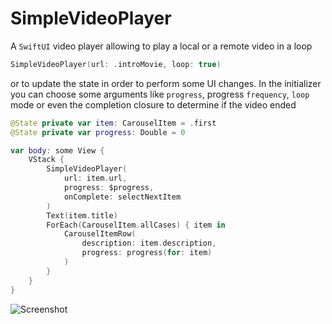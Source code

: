 # SimpleVideoPlayer

A `SwiftUI` video player allowing to play a local or a remote video in a loop

```swift
SimpleVideoPlayer(url: .introMovie, loop: true)
```
or to update the state in order to perform some UI changes. In the initializer you can choose some arguments like `progress`, progress `frequency`, `loop` mode or even the completion closure to determine if the video ended  

```swift
@State private var item: CarouselItem = .first
@State private var progress: Double = 0

var body: some View {
    VStack {
        SimpleVideoPlayer(
            url: item.url, 
            progress: $progress, 
            onComplete: selectNextItem
        )
        Text(item.title)
        ForEach(CarouselItem.allCases) { item in
            CarouselItemRow(
                description: item.description,
                progress: progress(for: item)
            )
        }
    }
}
``` 

![Screenshot](Simulator.gif)

